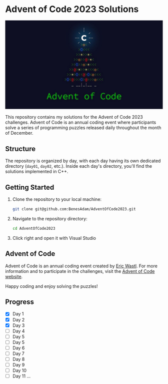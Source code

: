 # Advent of Code 2023 Solutions

![Advent of Code Logo](img/advent_of_code.jpeg)

This repository contains my solutions for the Advent of Code 2023 challenges. Advent of Code is an annual coding event where participants solve a series of programming puzzles released daily throughout the month of December.

## Structure

The repository is organized by day, with each day having its own dedicated directory (`day01`, `day02`, etc.). Inside each day's directory, you'll find the solutions implemented in C++.

## Getting Started

1. Clone the repository to your local machine:

    ```bash
    git clone git@github.com:BenesAdam/AdventOfCode2023.git
    ```

2. Navigate to the repository directory:

    ```bash
    cd AdventOfCode2023
    ```

3. Click right and open it with Visual Studio

## Advent of Code

Advent of Code is an annual coding event created by [Eric Wastl](http://was.tl/). For more information and to participate in the challenges, visit the [Advent of Code website](https://adventofcode.com/).

Happy coding and enjoy solving the puzzles!

## Progress

- [x] Day 1
- [x] Day 2
- [x] Day 3
- [ ] Day 4
- [ ] Day 5
- [ ] Day 5
- [ ] Day 6
- [ ] Day 7
- [ ] Day 8
- [ ] Day 9
- [ ] Day 10
- [ ] Day 11
...

